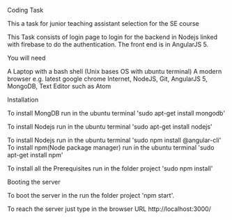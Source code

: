Coding Task

This a task for junior teaching assistant selection for the SE course


This Task consists of login page to login for the backend in Nodejs linked with firebase to do the authentication. The front end is in AngularJS 5.

You will need

  A Laptop with a bash shell (Unix bases OS  with ubuntu terminal)
  A modern browser e.g. latest google chrome
  Internet,
  NodeJS,
  Git,
  AngularJS 5,
  MongoDB,
  Text Editor such as Atom


Installation

  To install MongDB run in the ubuntu terminal 'sudo apt-get install mongodb'

  To install Nodejs run in the ubuntu terminal 'sudo apt-get install nodejs'

  To install Nodejs run in the ubuntu terminal 'sudo npm install @angular-cli'
  To install npm(Node package manager) run in the ubuntu terminal 'sudo apt-get install npm'

  To install all the Prerequisites run in the folder project 'sudo npm install'

Booting the server

  To boot the server in the run the folder project 'npm start'.

To reach the server just type in the browser URL http://localhost:3000/

